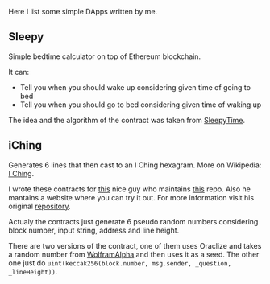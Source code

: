 Here I list some simple DApps written by me.

## Sleepy
Simple bedtime calculator on top of Ethereum blockchain.

It can:
   * Tell you when you should wake up considering given time of going to bed
   * Tell you when you should go to bed considering given time of waking up
   
The idea and the algorithm of the contract was taken from <a href="http://sleepyti.me">SleepyTime</a>.

## iChing
Generates 6 lines that then cast to an I Ching hexagram. More on Wikipedia: <a href="https://en.wikipedia.org/wiki/I_Ching">I Ching</a>.

I wrote these contracts for <a href="https://github.com/0xb100d">this</a> nice guy who maintains <a href="https://github.com/0xb100d/eChing">this</a> repo. Also he mantains a website where you can try it out. For more information visit his original <a href="https://github.com/0xb100d/eChing">repository</a>.

Actualy the contracts just generate 6 pseudo random numbers considering block number, input string, address and line height.

There are two versions of the contract, one of them uses Oraclize and takes a random number from <a href="https://www.wolframalpha.com/">WolframAlpha</a> and then uses it as a seed. The other one just do ```uint(keccak256(block.number, msg.sender, _question, _lineHeight))```.